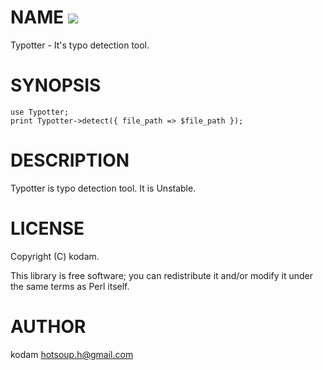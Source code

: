 # NAME ![](https://travis-ci.org/oppai/Typotter.svg)

Typotter - It's typo detection tool.

# SYNOPSIS

    use Typotter;
    print Typotter->detect({ file_path => $file_path });

# DESCRIPTION

Typotter is typo detection tool.
It is Unstable.

# LICENSE

Copyright (C) kodam.

This library is free software; you can redistribute it and/or modify
it under the same terms as Perl itself.

# AUTHOR

kodam <hotsoup.h@gmail.com>
